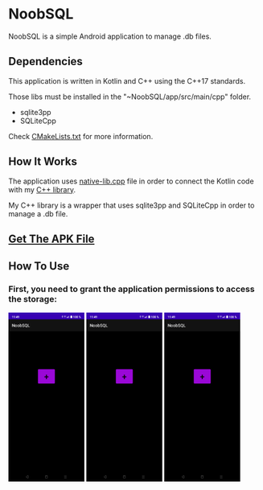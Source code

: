 # NoobSQL
NoobSQL is a simple Android application to manage .db files.

## Dependencies
This application is written in Kotlin and C++ using the C++17 standards.

Those libs must be installed in the "~NoobSQL/app/src/main/cpp" folder.
* sqlite3pp
* SQLiteCpp

Check [CMakeLists.txt](https://github.com/DangeL187/NoobSQL/blob/main/app/src/main/cpp/CMakeLists.txt) for more information.

## How It Works
The application uses [native-lib.cpp](https://github.com/DangeL187/NoobSQL/blob/main/app/src/main/cpp/native-lib.cpp) file in order to connect the Kotlin code with my [C++ library](https://github.com/DangeL187/NoobSQL/blob/main/app/src/main/cpp/include/Database/Database.hpp).

My C++ library is a wrapper that uses sqlite3pp and SQLiteCpp in order to manage a .db file.

## [Get The APK File](https://github.com/DangeL187/NoobSQL/tree/main/APK_FILE)

## How To Use

### First, you need to grant the application permissions to access the storage:
<img src="https://github.com/DangeL187/NoobSQL/blob/main/img/start.png" width="30%">	<img src="https://github.com/DangeL187/NoobSQL/blob/main/img/start.png" width="30%">	<img src="https://github.com/DangeL187/NoobSQL/blob/main/img/start.png" width="30%">
